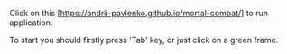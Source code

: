 Click on this [https://andrii-pavlenko.github.io/mortal-combat/] to run application.

To start you should firstly press 'Tab' key, or just click on a green frame.